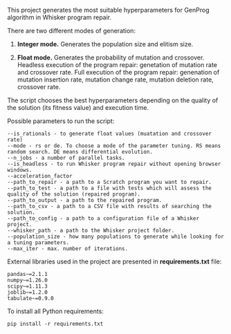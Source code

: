 This project generates the most suitable hyperparameters for GenProg algorithm in Whisker program repair. 

There are two different modes of generation:
1. **Integer mode.** Generates the population size and elitism size.

2. **Float mode.** Generates the probability of mutation and crossover. Headless execution of the program repair: genetation of mutation rate and crossover rate. Full execution of the program repair: genenation of mutation insertion rate, mutation change rate, mutation deletion rate, crossover rate.

The script chooses the best hyperparameters depending on the quality of the solution (its fitness value) and execution time.  

Possible parameters to run the script:
```
--is_rationals - to generate float values (muatation and crossover rate)
--mode - rs or de. To choose a mode of the parameter tuning. RS means random search. DE means differential evolution. 
--n_jobs - a number of parallel tasks. 
--is_headless - to run Whisker program repair without opening browser windows. 
--acceleration_factor
--path_to_repair - a path to a Scratch program you want to repair. 
--path_to_test - a path to a file with tests which will assess the quality of the solution (repaired program).
--path_to_output - a path to the repaired program.
--path_to_csv - a path to a CSV file with results of searching the solution. 
--path_to_config - a path to a configuration file of a Whisker project. 
--whisker_path - a path to the Whisker project folder.
--population_size - how many populations to generate while looking for a tuning parameters.
--max_iter - max. number of iterations.
```



External libraries used in the project are presented in **requirements.txt** file:

    pandas~=2.1.1
    numpy~=1.26.0
    scipy~=1.11.3
    joblib~=1.2.0
    tabulate~=0.9.0

To install all Python requirements:

    pip install -r requirements.txt
